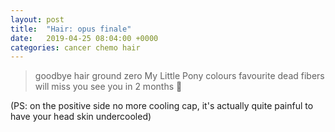 ```yaml
---
layout: post
title:  "Hair: opus finale"
date:   2019-04-25 08:04:00 +0000
categories: cancer chemo hair
---
```

> goodbye
> hair ground zero
> My Little Pony colours
> favourite dead fibers
> will miss you
> see you in 2 months
> 👋

(PS: on the positive side no more cooling cap, it's actually quite painful to have your head skin undercooled)
